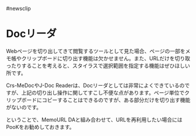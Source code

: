 #newsclip
# Docリーダ
Webページを切り出してきて閲覧するツールとして見た場合、ページの一部をメモ帳やクリップボードに切り出す機能は欠かせません。また、URLだけを切り取ったりすることを考えると、スタイラスで選択範囲を指定する機能はぜひほしい所です。

Crs-MeDocやJ-Doc Readerは、Docリーダとしては非常によくできているのですが、上記の切り出し操作に関してすこし不便な点があります。ページ単位でクリップボードにコピーすることはできるのですが、ある部分だけを切り出す機能がないのです。

ということで、MemoURL DAと組み合わせて、URLを再利用したい場合にはPooKをお勧めしておきます。
